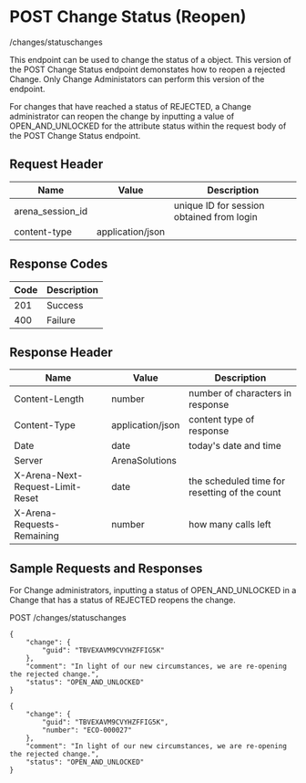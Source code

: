 # POST Change Status (Reopen)


/changes/statuschanges

This endpoint can be used  to change the status of a  object. This version of the POST Change Status endpoint demonstates how to reopen a rejected Change. Only Change Administators can perform this version of the endpoint. 

For changes that have reached a status of  REJECTED, a Change administrator can reopen the change by inputting a value of OPEN_AND_UNLOCKED for the attribute status within the request body of the POST Change Status endpoint.

## Request Header

| Name<br> | Value<br> | Description<br> |
|  --- |  --- |  --- | 
| arena_session_id<br> |   | unique ID for session obtained from login<br> |
| content\-type<br> | application/json<br> |   |

## Response Codes

| Code<br> | Description<br> |
|  --- |  --- | 
| 201<br> | Success<br> |
| 400<br> | Failure<br> |

## Response Header

| Name<br> | Value<br> | Description<br> |
|  --- |  --- |  --- | 
| Content\-Length<br> | number<br> | number of characters in response<br> |
| Content\-Type<br> | application/json<br> | content type of response<br> |
| Date<br> | date<br> | today's date and time<br> |
| Server<br> | ArenaSolutions<br> |   |
| X\-Arena\-Next\-Request\-Limit\-Reset<br> | date<br> | the scheduled time for resetting of the count<br> |
| X\-Arena\-Requests\-Remaining<br> | number<br> | how many calls left<br> |

## Sample Requests and Responses
For Change administrators, inputting a status of OPEN_AND_UNLOCKED in a Change that has a status of REJECTED reopens the change.



POST /changes/statuschanges



```
{
    "change": {
        "guid": "TBVEXAVM9CVYHZFFIG5K"
    },
    "comment": "In light of our new circumstances, we are re-opening the rejected change.",
    "status": "OPEN_AND_UNLOCKED"
}
```


```
{
    "change": {
        "guid": "TBVEXAVM9CVYHZFFIG5K",
        "number": "ECO-000027"
    },
    "comment": "In light of our new circumstances, we are re-opening the rejected change.",
    "status": "OPEN_AND_UNLOCKED"
}
```
